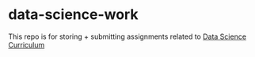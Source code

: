 # data-science-work

This repo is for storing + submitting assignments related to [Data Science Curriculum](https://github.com/zdelrosario/data-science-curriculum)
